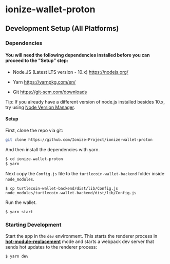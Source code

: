 # ionize-wallet-proton

## Development Setup (All Platforms)

### Dependencies

#### You will need the following dependencies installed before you can proceed to the "Setup" step:

- Node.JS (Latest LTS version - 10.x) https://nodejs.org/

- Yarn https://yarnpkg.com/en/

- Git https://git-scm.com/downloads

Tip: If you already have a different version of node.js installed besides 10.x, try using [Node Version Manager](https://github.com/nvm-sh/nvm#install--update-script).

#### Setup

First, clone the repo via git:

```bash
git clone https://github.com/Ionize-Project/ionize-wallet-proton
```

And then install the dependencies with yarn.

```bash
$ cd ionize-wallet-proton
$ yarn
```

Next copy the `Config.js` file to the `turtlecoin-wallet-backend` folder inside `node_modules`.

```
$ cp turtlecoin-wallet-backend/dist/lib/Config.js node_modules/turtlecoin-wallet-backend/dist/lib/Config.js
```

Run the wallet.

```bash
$ yarn start
```

### Starting Development

Start the app in the `dev` environment. This starts the renderer process in [**hot-module-replacement**](https://webpack.js.org/guides/hmr-react/) mode and starts a webpack dev server that sends hot updates to the renderer process:

```bash
$ yarn dev
```